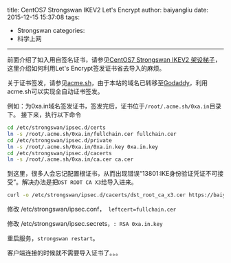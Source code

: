 title: CentOS7 Strongswan IKEV2 Let's Encrypt
author: baiyangliu
date: 2015-12-15 15:37:08
tags:
- Strongswan
categories:
- 科学上网
---
前面介绍了如入用自签名证书，请参见[CentOS7 Strongswan IKEV2 架设梯子](/CentOS7-Strongswan-IKEV2-架设梯子.html)，这里介绍如何利用Let's Encrypt签发证书省去导入的麻烦。
<!--more-->
关于证书签发，请参见[acme.sh](https://github.com/Neilpang/acme.sh)，由于本站的域名已转移至[Godaddy](https://godaddy.com/)，利用acme.sh可以实现全自动证书签发。

例如：为0xa.in域名签发证书，签发完后，证书位于`/root/.acme.sh/0xa.in`目录下。
接下来，执行以下命令
```bash
cd /etc/strongswan/ipsec.d/certs
ln -s /root/.acme.sh/0xa.in/fullchain.cer fullchain.cer
cd /etc/strongswan/ipsec.d/private
ln -s /root/.acme.sh/0xa.in/0xa.in.key 0xa.in.key
cd /etc/strongswan/ipsec.d/cacerts
ln -s /root/.acme.sh/0xa.in/ca.cer ca.cer
```

到这里，很多人会忘记配置根证书，从而出现错误“13801:IKE身份验证凭证不可接受”。解决办法是把`DST ROOT CA X3`给导入进来。

```bash
curl -o /etc/strongswan/ipsec.d/cacerts/dst_root_ca_x3.cer https://baiyangliu.github.io/dst_root_ca_x3.cer
```

修改 /etc/strongswan/ipsec.conf，` leftcert=fullchain.cer`


修改 /etc/strongswan/ipsec.secrets，`: RSA 0xa.in.key`

重启服务，`strongswan restart`。

客户端连接的时候就不需要导入证书了。。。
